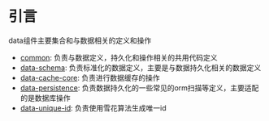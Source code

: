 # 引言

data组件主要集合和与数据相关的定义和操作

* [common](common): 负责与数据定义，持久化和操作相关的共用代码定义
* [data-schema](data-schema): 负责标准化的数据定义，主要是与数据持久化相关的数据定义
* [data-cache-core](data-cache-core): 负责进行数据缓存的操作
* [data-persistence](data-persistence): 负责数据持久化的一些常见的orm扫描等定义，主要适配的是数据库操作
* [data-unique-id](data-unique-id): 负责使用雪花算法生成唯一id

